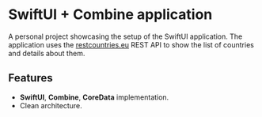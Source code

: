 # SwiftUI + Combine application

A personal project showcasing the setup of the SwiftUI application.
The application uses the [restcountries.eu](https://restcountries.eu/) REST API to show the list of countries and details about them.

## Features
* **SwiftUI**, **Combine**, **CoreData** implementation.
* Clean architecture.
